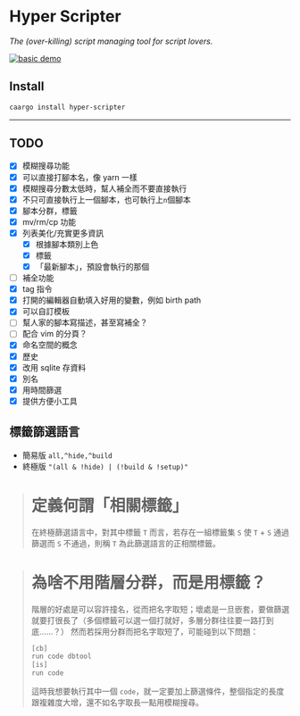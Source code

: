 # Hyper Scripter

_The (over-killing) script managing tool for script lovers._

[![basic demo](https://asciinema.org/a/369039.svg)](https://asciinema.org/a/369039)

## Install

```sh
caargo install hyper-scripter
```

---

## TODO

- [x] 模糊搜尋功能
- [x] 可以直接打腳本名，像 yarn 一樣
- [x] 模糊搜尋分數太低時，幫人補全而不要直接執行
- [x] 不只可直接執行上一個腳本，也可執行上`n`個腳本
- [x] 腳本分群，標籤
- [x] mv/rm/cp 功能
- [x] 列表美化/充實更多資訊
  - [x] 根據腳本類別上色
  - [x] 標籤
  - [x] 「最新腳本」，預設會執行的那個
- [ ] 補全功能
- [x] tag 指令
- [x] 打開的編輯器自動填入好用的變數，例如 birth path
- [x] 可以自訂模板
- [ ] 幫人家的腳本寫描述，甚至寫補全？
- [ ] 配合 vim 的分頁？
- [x] 命名空間的概念
- [x] 歷史
- [x] 改用 sqlite 存資料
- [x] 別名
- [x] 用時間篩選
- [x] 提供方便小工具

## 標籤篩選語言

- 簡易版 `all,^hide,^build`
- 終極版 `"(all & !hide) | (!build & !setup)"`

> # 定義何謂「相關標籤」
>
> 在終極篩選語言中，對其中標籤 `T` 而言，若存在一組標籤集 `S` 使 `T` + `S` 通過篩選而 `S` 不通過，則稱 `T` 為此篩選語言的正相關標籤。

> # 為啥不用階層分群，而是用標籤？
>
> 階層的好處是可以容許撞名，從而把名字取短；壞處是一旦嵌套，要做篩選就要打很長了（多個標籤可以選一個打就好，多層分群往往要一路打到底……？）
> 然而若採用分群而把名字取短了，可能碰到以下問題：
>
> ```bash
> [cb]
> run code dbtool
> [is]
> run code
> ```
>
> 這時我想要執行其中一個 `code`，就一定要加上篩選條件，整個指定的長度跟複雜度大增，還不如名字取長一點用模糊搜尋。
